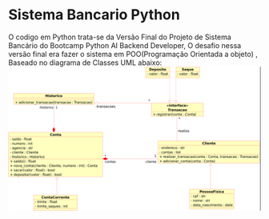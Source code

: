 # Sistema Bancario Python                                    
O codigo em Python trata-se da Versão Final do Projeto de Sistema Bancário do Bootcamp Python AI Backend Developer, O desafio nessa versão final era fazer o sistema em POO(Programação Orientada a objeto) , Baseado no diagrama de Classes UML abaixo: 
<img src="/images/diagrama.png">